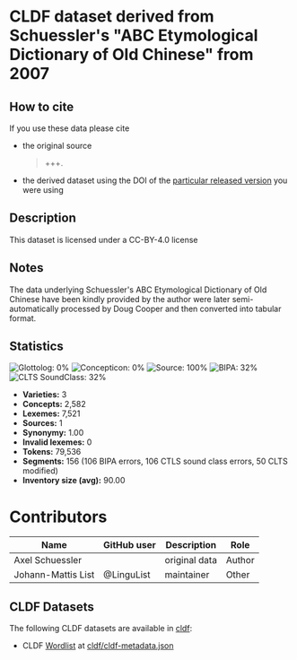 # CLDF dataset derived from Schuessler's "ABC Etymological Dictionary of Old Chinese" from 2007

## How to cite

If you use these data please cite
- the original source
  > +++.
- the derived dataset using the DOI of the [particular released version](../../releases/) you were using

## Description


This dataset is licensed under a CC-BY-4.0 license

## Notes

The data underlying Schuessler's ABC Etymological Dictionary of Old Chinese have been kindly provided by the author were later semi-automatically processed by Doug Cooper and then converted into tabular format. 



## Statistics


![Glottolog: 0%](https://img.shields.io/badge/Glottolog-0%25-red.svg "Glottolog: 0%")
![Concepticon: 0%](https://img.shields.io/badge/Concepticon-0%25-red.svg "Concepticon: 0%")
![Source: 100%](https://img.shields.io/badge/Source-100%25-brightgreen.svg "Source: 100%")
![BIPA: 32%](https://img.shields.io/badge/BIPA-32%25-red.svg "BIPA: 32%")
![CLTS SoundClass: 32%](https://img.shields.io/badge/CLTS%20SoundClass-32%25-red.svg "CLTS SoundClass: 32%")

- **Varieties:** 3
- **Concepts:** 2,582
- **Lexemes:** 7,521
- **Sources:** 1
- **Synonymy:** 1.00
- **Invalid lexemes:** 0
- **Tokens:** 79,536
- **Segments:** 156 (106 BIPA errors, 106 CTLS sound class errors, 50 CLTS modified)
- **Inventory size (avg):** 90.00

# Contributors

Name | GitHub user | Description | Role
--- | --- | --- | ---
Axel Schuessler | | original data | Author
Johann-Mattis List | @LinguList | maintainer | Other




## CLDF Datasets

The following CLDF datasets are available in [cldf](cldf):

- CLDF [Wordlist](https://github.com/cldf/cldf/tree/master/modules/Wordlist) at [cldf/cldf-metadata.json](cldf/cldf-metadata.json)
